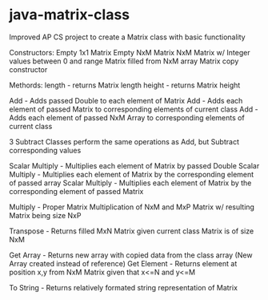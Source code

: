 # java-matrix-class
Improved AP CS project to create a Matrix class with basic functionality

Constructors:
  Empty 1x1 Matrix
  Empty NxM Matrix
  NxM Matrix w/ Integer values between 0 and range
  Matrix filled from NxM array
  Matrix copy constructor
  
Methords:
  length - returns Matrix length
  height - returns Matrix height
  
  Add - Adds passed Double to each element of Matrix
  Add - Adds each element of passed Matrix to corresponding elements of current class
  Add - Adds each element of passed NxM Array to corresponding elements of current class
  
  3 Subtract Classes perform the same operations as Add, but Subtract corresponding values
  
  Scalar Multiply - Multiplies each element of Matrix by passed Double
  Scalar Multiply - Multiplies each element of Matrix by the corresponding element of passed array
  Scalar Multiply - Multiplies each element of Matrix by the corresponding element of passed Matrix
  
  Multiply - Proper Matrix Multiplication of NxM and MxP Matrix w/ resulting Matrix being size NxP
  
  Transpose - Returns filled MxN Matrix given current class Matrix is of size NxM
  
  Get Array - Returns new array with copied data from the class array (New Array created instead of reference)
  Get Element - Returns element at position x,y from NxM Matrix given that x<=N and y<=M
  
  To String - Returns relatively formated string representation of Matrix
  

